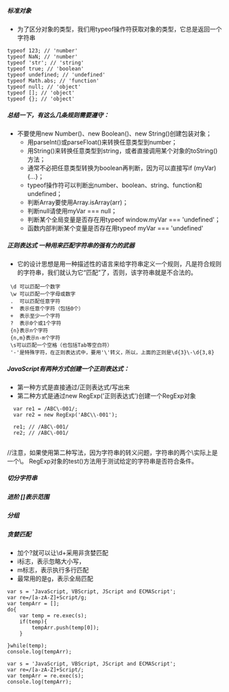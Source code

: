 ##### 标准对象
- 为了区分对象的类型，我们用typeof操作符获取对象的类型，它总是返回一个字符串
```
typeof 123; // 'number'
typeof NaN; // 'number'
typeof 'str'; // 'string'
typeof true; // 'boolean'
typeof undefined; // 'undefined'
typeof Math.abs; // 'function'
typeof null; // 'object'
typeof []; // 'object'
typeof {}; // 'object'

```
##### 总结一下，有这么几条规则需要遵守：
- 不要使用new Number()、new Boolean()、new String()创建包装对象；
  - 用parseInt()或parseFloat()来转换任意类型到number；
  - 用String()来转换任意类型到string，或者直接调用某个对象的toString()方法；
  - 通常不必把任意类型转换为boolean再判断，因为可以直接写if (myVar) {...}；
  - typeof操作符可以判断出number、boolean、string、function和undefined；
  - 判断Array要使用Array.isArray(arr)；
  - 判断null请使用myVar === null；
  - 判断某个全局变量是否存在用typeof window.myVar === 'undefined'；
  - 函数内部判断某个变量是否存在用typeof myVar === 'undefined'

##### 正则表达式 一种用来匹配字符串的强有力的武器
 - 它的设计思想是用一种描述性的语言来给字符串定义一个规则，凡是符合规则的字符串，我们就认为它“匹配”了，否则，该字符串就是不合法的。
 ```
  \d 可以匹配一个数字
  \w 可以匹配一个字母或数字
  .  可以匹配任意字符
  *  表示任意个字符（包括0个）
  +  表示至少一个字符
  ?  表示0个或1个字符
  {n}表示n个字符
  {n,m}表示n-m个字符
  \s可以匹配一个空格（也包括Tab等空白符）
  '-'是特殊字符，在正则表达式中，要用'\'转义，所以，上面的正则是\d{3}\-\d{3,8}
  ```
  ##### JavaScript有两种方式创建一个正则表达式： 
  - 第一种方式是直接通过/正则表达式/写出来
  - 第二种方式是通过new RegExp('正则表达式')创建一个RegExp对象
  ```
	var re1 = /ABC\-001/;
	var re2 = new RegExp('ABC\\-001');

	re1; // /ABC\-001/
	re2; // /ABC\-001/
	
  ```
  //注意，如果使用第二种写法，因为字符串的转义问题，字符串的两个\\实际上是一个\。
  RegExp对象的test()方法用于测试给定的字符串是否符合条件。


##### 切分字符串

##### 进阶 []表示范围

##### 分组

##### 贪婪匹配
- 加个?就可以让\d+采用非贪婪匹配
- i标志，表示忽略大小写，
- m标志，表示执行多行匹配
- 最常用的是g，表示全局匹配
```
var s = 'JavaScript, VBScript, JScript and ECMAScript';
var re=/[a-zA-Z]+Script/g;
var tempArr = [];
do{
	var temp = re.exec(s);
	if(temp){
		tempArr.push(temp[0]);
	}
	
}while(temp);
console.log(tempArr);
```
```
var s = 'JavaScript, VBScript, JScript and ECMAScript';
var re=/[a-zA-Z]+Script/;
var tempArr = re.exec(s);
console.log(tempArr);
```